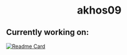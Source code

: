 <h1 align="center">akhos09</h1>

<h2>Currently working on:</h2>

[![Readme Card](https://github-readme-stats.vercel.app/api/pin/?username=akhos09&repo=vagrant-utilities&theme=gruvbox)](https://github.com/anuraghazra/github-readme-stats)
